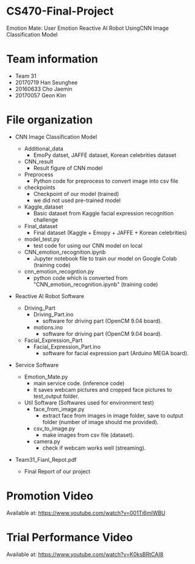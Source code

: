# CS470-Final-Project
Emotion Mate: User Emotion Reactive AI Robot UsingCNN Image Classification Model

# Team information
- Team 31
- 20170719 Han Seunghee
- 20160633 Cho Jaemin
- 20170057 Geon Kim

# File organization

- CNN Image Classification Model
  - Additional_data
    - EmoPy datset, JAFFE dataset, Korean celebrities dataset
  - CNN_result
    - Result figure of CNN model
  - Preprocess
    - Python code for preprocess to convert image into csv file
  - checkpoints
     - Checkpoint of our model (trained)
     - we did not used pre-trained model
  - Kaggle_dataset
    - Basic dataset from Kaggle facial expression recognition challenge
  - Final_dataset
    - Final dataset (Kaggle + Emopy + JAFFE + Korean celebrities)
  - model_test.py
    - test code for using our CNN model on local
  - CNN_emotion_recognition.ipynb
    - Jupyter notebook file to train our model on Google Colab (training code)
  - cnn_emotion_recogntion.py
    - python code which is converted from "CNN_emotion_recognition.ipynb" (training code)

- Reactive AI Robot Software
  - Driving_Part
    - Driving_Part.ino
      - software for driving part (OpenCM 9.04 board). 
    - motions.ino
      - software for driving part (OpenCM 9.04 board). 
  - Facial_Expression_Part
    - Facial_Expression_Part.ino
      - software for facial expression part (Arduino MEGA board).

- Service Software
  - Emotion_Mate.py
    - main service code. (inference code)
    - It saves webcam pictures and cropped face pictures to test_output folder. 
  - Util Software (Softwares used for environment test)  
    - face_from_image.py
      - extract face from images in image folder, save to output folder (number of image should me provided).
    - csv_to_image.py
      - make images from csv file (dataset).
    - camera.py
      - check if webcam works well (streaming).
 
- Team31_Fianl_Repot.pdf
  - Final Report of our project

# Promotion Video
Available at: https://www.youtube.com/watch?v=001Ti6mlWBU

# Trial Performance Video
Available at: https://www.youtube.com/watch?v=K0ksBRtCAI8
